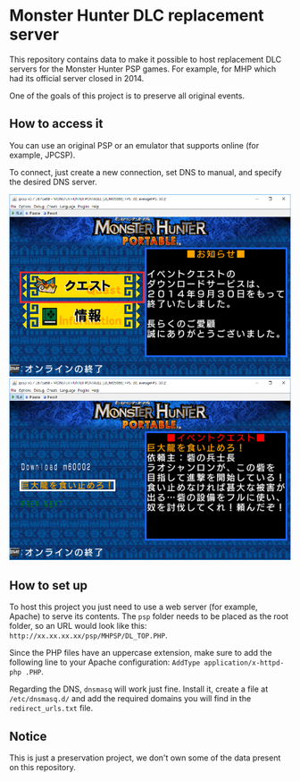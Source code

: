 # Monster Hunter DLC replacement server

This repository contains data to make it possible to host replacement DLC servers for the Monster Hunter PSP games. For example, for MHP which had its official server closed in 2014.

One of the goals of this project is to preserve all original events.

## How to access it

You can use an original PSP or an emulator that supports online (for example, JPCSP).

To connect, just create a new connection, set DNS to manual, and specify the desired DNS server.

![JPCSP 1](/images/img0.PNG)
![JPCSP 2](/images/img1.PNG)

## How to set up

To host this project you just need to use a web server (for example, Apache) to serve its contents. The `psp` folder needs to be placed as the root folder, so an URL would look like this: `http://xx.xx.xx.xx/psp/MHPSP/DL_TOP.PHP`.

Since the PHP files have an uppercase extension, make sure to add the following line to your Apache configuration: `AddType application/x-httpd-php .PHP`.

Regarding the DNS, `dnsmasq` will work just fine. Install it, create a file at `/etc/dnsmasq.d/` and add the required domains you will find in the `redirect_urls.txt` file.

## Notice

This is just a preservation project, we don't own some of the data present on this repository.
